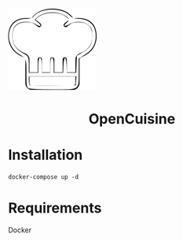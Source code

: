 ![OpenCuisine.png](https://github.com/alexmichaelkeith/OpenCuisine/blob/main/icon.png)
<h1 align="center">
OpenCuisine
</h1>

# Installation


```shell
docker-compose up -d
```
# Requirements
Docker
